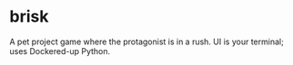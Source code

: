 # brisk
A pet project game where the protagonist is in a rush. UI is your terminal; uses Dockered-up Python.
